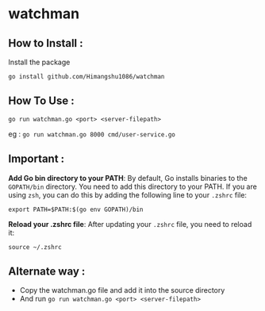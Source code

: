 # watchman

## How to Install :
Install the package 
```
go install github.com/Himangshu1086/watchman
```

## How To Use :
```
go run watchman.go <port> <server-filepath>
```
eg : `go run watchman.go 8000 cmd/user-service.go`

## Important :
**Add Go bin directory to your PATH**:
By default, Go installs binaries to the `GOPATH/bin` directory. You need to add this directory to your PATH. If you are using `zsh`, you can do this by adding the following line to your `.zshrc` file:
```
export PATH=$PATH:$(go env GOPATH)/bin
```
**Reload your .zshrc file**:
After updating your `.zshrc` file, you need to reload it:
```
source ~/.zshrc
```

## Alternate way :
- Copy the watchman.go file and add it into the source directory
- And run ``go run watchman.go <port> <server-filepath>``
